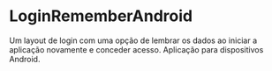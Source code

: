 # LoginRememberAndroid
Um layout de login com uma opção de lembrar os dados ao iniciar a aplicação novamente e conceder acesso. Aplicação para dispositivos Android.
